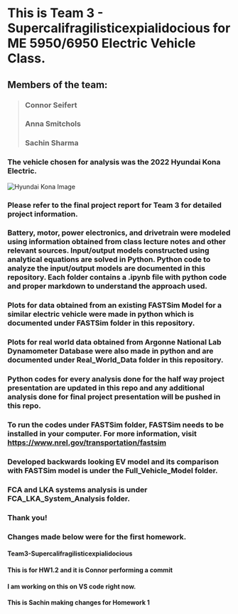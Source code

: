 
# This is Team 3 - Supercalifragilisticexpialidocious for ME 5950/6950 Electric Vehicle Class.

## Members of the team:
> ### Connor Seifert
> ### Anna Smitchols
> ### Sachin Sharma


### The vehicle chosen for analysis was the 2022 Hyundai Kona Electric. 
![Hyundai Kona Image](https://carsguide-res.cloudinary.com/image/upload/f_auto,fl_lossy,q_auto,t_cg_hero_large/v1/editorial/2022-Hyundai-Kona-Electric-Highlander-SUV-blue-1001x565-1.jpg)

### Please refer to the final project report for Team 3 for detailed project information.

### Battery, motor, power electronics, and drivetrain were modeled using information obtained from class lecture notes and other relevant sources. Input/output models constructed using analytical equations are solved in Python. Python code to analyze the input/output models are documented in this repository. Each folder contains a .ipynb file with python code and proper markdown to understand the approach used. 

### Plots for data obtained from an existing FASTSim Model for a similar electric vehicle were made in python which is documented under FASTSim folder in this repository.

### Plots for real world data obtained from Argonne National Lab Dynamometer Database were also made in python and are documented under Real_World_Data folder in this repository. 

### Python codes for every analysis done for the half way project presentation are updated in this repo and any additional analysis done for final project presentation will be pushed in this repo. 

### To run the codes under FASTSim folder, FASTSim needs to be installed in your computer. For more information, visit https://www.nrel.gov/transportation/fastsim

### Developed backwards looking EV model and its comparison with FASTSim model is under the Full_Vehicle_Model folder.

### FCA and LKA systems analysis is under FCA_LKA_System_Analysis folder.

### Thank you!

### Changes made below were for the first homework.
#### Team3-Supercalifragilisticexpialidocious
#### This is for HW1.2 and it is Connor performing a commit

#### I am working on this on VS code right now.

#### This is Sachin making changes for Homework 1
